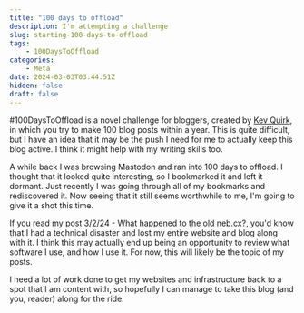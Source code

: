 ```yaml
---
title: "100 days to offload"
description: I'm attempting a challenge
slug: starting-100-days-to-offload
tags:
    - 100DaysToOffload
categories:
    - Meta
date: 2024-03-03T03:44:51Z
hidden: false
draft: false
---
```


#100DaysToOffload is a novel challenge for bloggers, created by [Kev Quirk](https://kevquirk.com), in which you try to make 100 blog posts within a year. This is quite difficult, but I have an idea that it may be the push I need for me to actually keep this blog active. I think it might help with my writing skills too.

A while back I was browsing Mastodon and ran into 100 days to offload. I thought that it looked quite interesting, so I bookmarked it and left it dormant. Just recently I was going through all of my bookmarks and rediscovered it. Now seeing that it still seems worthwhile to me, I'm going to give it a shot this time.

If you read my post [3/2/24 - What happened to the old neb.cx?](https://www.neb.cx/p/new-blog/), you'd know that I had a technical disaster and lost my entire website and blog along with it. I think this may actually end up being an opportunity to review what software I use, and how I use it. For now, this will likely be the topic of my posts.

I need a lot of work done to get my websites and infrastructure back to a spot that I am content with, so hopefully I can manage to take this blog (and you, reader) along for the ride.


